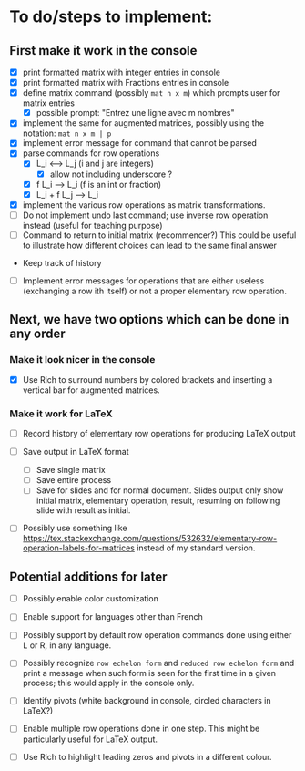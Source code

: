 # To do/steps to implement:

## First make it work in the console

 - [x] print formatted matrix with integer entries in console
 - [x] print formatted matrix with Fractions entries in console
 - [x] define matrix command (possibly `mat n x m`) which prompts user for matrix entries
   - [x] possible prompt: "Entrez une ligne avec m nombres"
 - [x] implement the same for augmented matrices, possibly using the notation: `mat n x m | p`
 - [x] implement error message for command that cannot be parsed
 - [x] parse commands for row operations
   - [x] L_i <--> L_j  (i and j are integers)
     - [x] allow not including underscore ?
   - [x] f L_i --> L_i   (f is an int or fraction)
   - [x] L_i + f L_j --> L_i
- [x] implement the various row operations as matrix transformations.
 - [ ] Do not implement undo last command; use inverse row operation instead (useful for teaching purpose)
- [ ] Command to return to initial matrix (recommencer?) This could be useful to illustrate how different choices can lead to the same final answer
- Keep track of history

 - [ ] Implement error messages for operations that are either useless (exchanging a
   row ith itself) or not a proper elementary row operation.

## Next, we have two options which can be done in any order


### Make it look nicer in the console

- [x] Use Rich to surround numbers by colored brackets and inserting a
      vertical bar for augmented matrices.


### Make it work for LaTeX

 - [ ] Record history of elementary row operations for producing LaTeX output
 - [ ] Save output in LaTeX format
   - [ ] Save single matrix
   - [ ] Save entire process
   - [ ] Save for slides and for normal document. Slides output only show initial matrix, elementary operation, result, resuming on following slide with result as initial.

- [ ] Possibly use something like https://tex.stackexchange.com/questions/532632/elementary-row-operation-labels-for-matrices instead of my standard version.


## Potential additions for later

 - [ ] Possibly enable color customization
 - [ ] Enable support for languages other than French
 - [ ] Possibly support by default row operation commands done using either L or R, in any language.
 - [ ] Possibly recognize `row echelon form` and `reduced row echelon form` and print a message when such form is seen for the first time in a given process;
 this would apply in the console only.

 - [ ] Identify pivots (white background in console, circled characters in LaTeX?)

 - [ ] Enable multiple row operations done in one step. This might be
 particularly useful for LaTeX output.

 - [ ] Use Rich to highlight leading zeros and pivots in a different colour.

